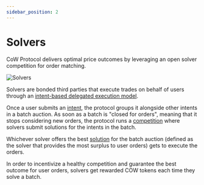 ```yaml
---
sidebar_position: 2
---
```


# Solvers

CoW Protocol delivers optimal price outcomes by leveraging an open solver competition for order matching. 

![Solvers](/img/concepts/solvers.png)

Solvers are bonded third parties that execute trades on behalf of users through an [intent-based delegated execution model](intents). 

Once a user submits an [intent](intents), the protocol groups it alongside other intents in a batch auction.
As soon as a batch is "closed for orders", meaning that it stops considering new orders, the protocol runs a [competition](/cow-protocol/reference/core/auctions) where solvers submit solutions for the intents in the batch. 

Whichever solver offers the best [solution](/cow-protocol/reference/core/auctions/the-problem#solution) for the batch auction (defined as the solver that provides the most surplus to user orders) gets to execute the orders.

In order to incentivize a healthy competition and guarantee the best outcome for user orders, solvers get rewarded COW tokens each time they solve a batch. 
